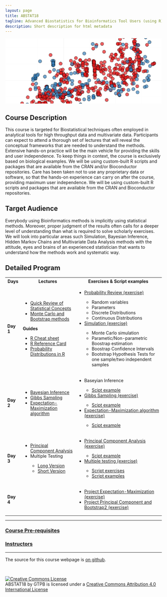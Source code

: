 ```yaml
---
layout: page
title: ABSTAT18
tagline: Advanced Biostatistics for Bioinformatics Tool Users (using R)
description: Short description for html metadata
---
```


![](./assets/images/Inferring_horizontal_gene_transfer_average_GC_content.png)

## Course Description

This course is targeted for Biostatistical techniques often employed in analytical tools for high throughput data and multivariate data. Participants can expect to attend a thorough set of lectures that will reveal the conceptual frameworks that are needed to understand the methods. Extensive hands-on practice will be the main vehicle for providing the skills and user independence. To keep things in context, the course is exclusively based on biological examples.
We will be using custom-built R scripts and packages that are available from the CRAN and/or Bioconductor repositories.
Care has been taken not to use any proprietary data or software, so that the hands-on experience can carry on after the course, providing maximum user independence. We will be using custom-built R scripts and packages that are available from the CRAN and Bioconductor repositories.

## Target Audience

Everybody using Bioinformatics methods is implicitly using statistical methods. Moreover, proper judgment of the results often calls for a deeper level of understanding than what is required to solve scholarly exercises.
We will look into particular areas such Simulation, Bayesian Inference, Hidden Markov Chains and Multivariate Data Analysis methods with the attitude, eyes and brains of an experienced statistician that wants to understand how the methods work and systematic way.

## Detailed Program


<table>
  <tbody>
    <tr>
      <th>Days</th>
      <th>Lectures</th>
      <th>Exercises & Script examples</th>
    </tr>
    <tr>
      <td><strong>Day 1</strong></td>
      <td>
        <ul>
          <li><a href="./assets/Day_1/probability_review2018.pdf">Quick Review of Statistical Concepts</a></li>
          <li><a href="./assets/Day_1/MC-and-B-2018.pdf">Monte Carlo and Bootstrap methods</a></li>
        </ul>
        <strong>Guides</strong>
        <ul>
          <li><a href="./assets/Day_1/r-cheat-sheet-3.pdf">R Cheat sheet</a></li>
          <li><a href="./assets/Day_1/Short-refcard.pdf">R Reference Card</a></li>
          <li><a href="./assets/Day_1/RDistributions.pdf">Probability Distributions in R</a></li>
        </ul>
      </td>
      <td>
        <ul>
          <li><a href="./pages/Day_1/Simulation">Probability Review (exercise)</a></li>
          <ul>
            <li>Random variables</li>
            <li>Parameters</li>
            <li>Discrete Distributions</li>
            <li>Continuous Distributions</li>
          </ul>
          <li><a href="./pages/Day_1/probreview">Simulation (exercise)</a></li>
          <ul>
            <li>Monte Carlo simulation</li>
            <li>Parametic/Non-parametric Boostrap estimation</li>
            <li>Boostrap Confidence Intervals</li>
            <li>Bootstrap Hypothesis Tests for one sample/two independent samples</li>
          </ul>
        </ul>
      </td>
    </tr>
    <tr>
      <td><strong>Day 2</strong></td>
      <td>
        <ul>
          <li><a href="./assets/Day_2/Slides_05 Bayesian Inference.pdf">Bayesian Inference</a></li>
          <li><a href="./assets/Day_2/Slides_06 Gibbs Sampling.pdf">Gibbs Sampling</a></li>
          <li><a href="./assets/Day_2/Slides_07 Expectation Maximization.pdf">Expectation-Maximization algorithm</a></li>
        </ul>
      </td>
      <td>
        <ul>
          <li>Baseyian Inference</li>
          <ul>
            <li><a href="./pages/Day_2/Script_Examples_05_Bayesian_Inference.R">Scipt example</a></li>
          </ul>
          <li><a href="./pages/Day_2/Exercise_06_Gibbs_Sampling">Gibbs Sampling (exercise)</a></li>
          <ul>
            <li><a href="./pages/Day_2/Script_Examples_06 Gibbs Sampler.R">Scipt example</a></li>
          </ul>
          <li><a href="./pages/Day_2/Exercise_07_EM_Algorithm">Expectation-Maximization algorithm (exercise)</a></li>
          <ul>
            <li><a href="./pages/Day_2/Script_Examples_07 Expectation Maximization.r">Scipt example</a></li>
          </ul>
        </ul>
      </td>
    </tr>
    <tr>
      <td><strong>Day 3</strong></td>
      <td>
        <ul>
          <li><a href="./assets/Day_3/PCA2018.pdf">Principal Component Analysis</a></li>
          <li>Multiple Testing</li>
          <ul>
            <li><a href="./assets/Day_3/Slides_09_Multiple_Testing.pdf">Long Version</a></li>
            <li> <a href="./assets/Day_3/Slides_09_Multiple_Testing.pdf">Short Version</a></li>
          </ul>
        </ul>
      </td>
      <td>
        <ul>
          <li><a href="./pages/Day_3/PCA">Principal Component Analysis (exercise)</a></li>
          <ul>
            <li><a href="./pages/Day_3/PCAR.R">Scipt example</a></li>
          </ul>
          <li><a href="./pages/Day_3/Exercises_09 Multiple Testing.pdf">Multiple testing (exercise)</a></li>
          <ul>
            <li><a href="./pages/Day_3/Script_Exercises_09 Multiple Testing.R">Script exercises</a></li>
            <li><a href="./pages/Day_3/Script_Example_09 Multiple Testing.R">Script examples</a></li>
          </ul>
        </ul>
      </td>
    </tr>
    <tr>
      <td><strong>Day 4</strong></td>
      <td></td>
      <td>
        <ul>
          <li><a href="./pages/Day_4/Project_EM_Algorithm_2018.pdf">Project Expectation-Maximization (exercise)</a></li>
          <li><a href="./pages/Day_4/ProjecT_ PCA_and_Bootstrap2_2018.pdf">Project Principal Component and Bootstrap2 (exercise)</a></li>
        </ul>
      </td>
    </tr>
  </tbody>
</table>

---

### [Course Pre-requisites](pages/objectives_prerequisites.md)

### [Instructors](pages/instructors.md)

---

The source for this course webpage is [on github](https://github.com/GTPB/ABSTAT18).

<br/>

<a rel="license" href="http://creativecommons.org/licenses/by/4.0/"><img alt="Creative Commons License" style="border-width:0" src="https://i.creativecommons.org/l/by/4.0/88x31.png" /></a><br /><span xmlns:dct="http://purl.org/dc/terms/" property="dct:title">ABSTAT18</span> by <span xmlns:cc="http://creativecommons.org/ns#" property="cc:attributionName">GTPB</span> is licensed under a <a rel="license" href="http://creativecommons.org/licenses/by/4.0/">Creative Commons Attribution 4.0 International License</a>
